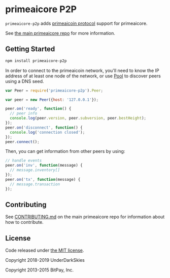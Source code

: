 primeaicore P2P
=======

`primeaicore-p2p` adds [primeaicoin protocol](https://en.bitcoin.it/wiki/Protocol_documentation) support for primeaicore.

See [the main primeaicore repo](https://github.com/PrimeCryptoCoin/primeaicore-p2phub) for more information.

## Getting Started

```sh
npm install primeaicore-p2p
```
In order to connect to the primeaicoin network, you'll need to know the IP address of at least one node of the network, or use [Pool](/docs/pool.md) to discover peers using a DNS seed.

```javascript
var Peer = require('primeaicore-p2p').Peer;

var peer = new Peer({host: '127.0.0.1'});

peer.on('ready', function() {
  // peer info
  console.log(peer.version, peer.subversion, peer.bestHeight);
});
peer.on('disconnect', function() {
  console.log('connection closed');
});
peer.connect();
```

Then, you can get information from other peers by using:

```javascript
// handle events
peer.on('inv', function(message) {
  // message.inventory[]
});
peer.on('tx', function(message) {
  // message.transaction
});
```


## Contributing

See [CONTRIBUTING.md](https://github.com/PrimeCryptoCoin/primeaicore-p2p/blob/master/CONTRIBUTING.md) on the main primeaicore repo for information about how to contribute.

## License

Code released under [the MIT license](https://github.com/PrimeCryptoCoin/primeaicore-p2p/blob/master/LICENSE).

Copyright 2018-2019 UnderDarkSkies

Copyright 2013-2015 BitPay, Inc. 
